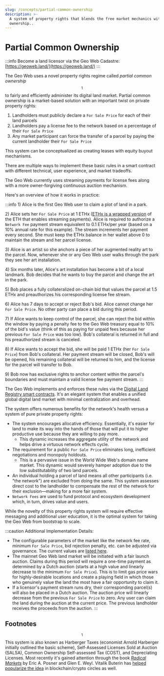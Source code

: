 ```yaml
---
slug: /concepts/partial-common-ownership
description: >-
  A system of property rights that blends the free market mechanics with common
  ownership..
---
```


# Partial Common Ownership

:::info
Become a land licensor via the Geo Web Cadastre: [https://geoweb.land/](https://geoweb.land/)
:::

The Geo Web uses a novel property rights regime called _partial common ownership_$$^1$$ to fairly and efficiently administer its digital land market. Partial common ownership is a market-based solution with an important twist on private property rights:

1. Landholders must publicly declare a `For Sale Price` for each of their land parcels
2. Landholders pay a license fee to the network based on a percentage of their `For Sale Price`
3. Any market participant can force the transfer of a parcel by paying the current landholder their `For Sale Price`&#x20;

This system can be conceptualized as creating leases with equity buyout mechanisms.&#x20;

There are multiple ways to implement these basic rules in a smart contract with different technical, user experience, and market tradeoffs.

The Geo Web currently uses streaming payments for license fees along with a more owner-forgiving continuous auction mechanism.

Here's an overview of how it works in practice:

:::info
1\) Alice is the first Geo Web user to claim a plot of land in a park.

2\) Alice sets her `For Sale Price` at 1 ETHx ([ETHx is a wrapped version](https://docs.superfluid.finance/superfluid/protocol-developers/guides/super-tokens) of the ETH that enables streaming payments). Alice is required to authorize a `Network Fee` payment stream equivalent to 0.1 ETHx/per year (based on a 10% annual rate for this example). The stream increments her payment every second. She must keep the ETHx balance in her wallet above 0 to maintain the stream and her parcel license.

3\) Alice is an artist so she anchors a piece of her augmented reality art to the parcel. Now, whenever she or any Geo Web user walks through the park they see her art installation.

4\) Six months later, Alice's art installation has become a bit of a local landmark. Bob decides that he wants to buy the parcel and change the art in the park.

5\) Bob places a fully collateralized on-chain bid that values the parcel at 1.5 ETHx and preauthorizes his corresponding license fee stream.

6\) Alice has 7 days to accept or reject Bob's bid. Alice cannot change her `For Sale Price`. No other party can place a bid during this period.

7\) If Alice wants to keep control of the parcel, she can reject the bid within the window by paying a penalty fee to the Geo Web treasury equal to 10% of the bid's value (think of this as paying for unpaid fees because her previous `For Sale Price` was too low). Bob's collateral is returned in full and his preauthorized stream is canceled.

8\) If Alice wants to accept the bid, she will be paid 1 ETHx (her `For Sale Price`) from Bob's collateral. Her payment stream will be closed, Bob's will be opened, his remaining collateral will be returned to him, and the license for the parcel will transfer to Bob.&#x20;

9\) Bob now has exclusive rights to anchor content within the parcel's boundaries and must maintain a valid license fee payment stream.
:::

The Geo Web implements and enforces these rules via the [Digital Land Registry smart contracts](digital-land-registry.md). It's an elegant system that enables a unified global digital land market with minimal centralization and overhead.

The system offers numerous benefits for the network's health versus a system of pure private property rights:

- The system encourages allocative efficiency. Essentially, it's easier for land to make its way into the hands of those that will put it to higher productive use because they are willing to pay more.
  - This dynamic increases the aggregate utility of the network and helps drive a virtuous network effects cycle.
- The requirement for a public `For Sale Price` eliminates long, inefficient negotiations and monopoly holdouts.&#x20;
  - This is a pervasive issue in the World Wide Web's domain name market. This dynamic would severely hamper adoption due to the low substitutability of two land parcels.
- An individual holding a parcel of land means all other participants (i.e. "the network") are excluded from doing the same. This system assesses direct cost to the landholder to compensate the rest of the network for their exclusion—making for a more fair system.
- `Network Fees` are used to fund protocol and ecosystem development which, in turn, drives value and users.

While the novelty of this property rights system will require effective messaging and additional user education, it is the optimal system for taking the Geo Web from bootstrap to scale.

:::caution
Additional Implementation Details:

- The configurable parameters of the market like the network fee rate, minimum `For Sale Price`, bid rejection penalty, etc. can be adjusted via governance. The current values are [listed here](../community-and-governance/network-parameters.md).
- The mainnet Geo Web land market will be initiated with a fair launch auction. Claims during this period will require a one-time payment as determined by a Dutch auction (starts at a high value and linearly decrease to the minimum `For Sale Price`). This is to limit gas price wars for highly-desirable locations and create a playing field in which those who genuinely value the land the most have a fair opportunity to claim it.
- If a licensor's payment stream runs dry, their corresponding parcel(s) will also be placed in a Dutch auction. The auction price will linearly decrease from the previous `For Sale Price` to zero. Any user can claim the land during the auction at the current price. The previous landholder receives the proceeds from the auction.
  :::

## Footnotes

$$^1$$This system is also known as Harberger Taxes (economist Arnold Harberger initially outlined the basic scheme), Self-Assessed Licenses Sold at Auction (SALSA), Common Ownership Self-assessed Tax (COST), and Depreciating Licenses. Most recently it's gained attention through the book [_Radical Markets_](http://radicalmarkets.com/) by Eric A. Posner and Glen E. Weyl. Vitalik Buterin has [helped popularize the idea](https://vitalik.ca/general/2018/04/20/radical_markets.html) in blockchain/crypto circles as well.
